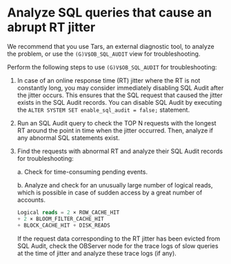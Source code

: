 # Analyze SQL queries that cause an abrupt RT jitter

We recommend that you use Tars, an external diagnostic tool, to analyze the problem, or use the `(G)V$OB_SQL_AUDIT` view for troubleshooting.

Perform the following steps to use `(G)V$OB_SQL_AUDIT` for troubleshooting:

1. In case of an online response time (RT) jitter where the RT is not constantly long, you may consider immediately disabling SQL Audit after the jitter occurs. This ensures that the SQL request that caused the jitter exists in the SQL Audit records. You can disable SQL Audit by executing the `ALTER SYSTEM SET enable_sql_audit = false;` statement.

2. Run an SQL Audit query to check the TOP N requests with the longest RT around the point in time when the jitter occurred. Then, analyze if any abnormal SQL statements exist.

3. Find the requests with abnormal RT and analyze their SQL Audit records for troubleshooting:

    a. Check for time-consuming pending events.

    b. Analyze and check for an unusually large number of logical reads, which is possible in case of sudden access by a great number of accounts.

    ```sql
    Logical reads = 2 × ROW_CACHE_HIT
    + 2 × BLOOM_FILTER_CACHE_HIT
    + BLOCK_CACHE_HIT + DISK_READS
    ```

    If the request data corresponding to the RT jitter has been evicted from SQL Audit, check the OBServer node for the trace logs of slow queries at the time of jitter and analyze these trace logs (if any).

